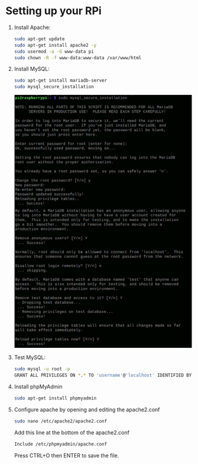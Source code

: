 # Setting up your RPi

1. Install Apache: <br/>

   ```bash
   sudo apt-get update
   sudo apt-get install apache2 -y
   sudo usermod -a -G www-data pi
   sudo chown -R -f www-data:www-data /var/www/html
   ```

2. Install MySQL: <br/>

   ```bash
   sudo apt-get install mariadb-server
   sudo mysql_secure_installation
   ```

   <img src="/tutorial_images/mysql.png"/>

3. Test MySQL: <br/>

   ```bash
   sudo mysql -u root -p
   GRANT ALL PRIVILEGES ON *.* TO 'username'@'localhost' IDENTIFIED BY 'password' WITH GRANT OPTION;
   ```

4. Install phpMyAdmin <br/>

   ```bash
   sudo apt-get install phpmyadmin
   ```

5. Configure apache by opening and editing the apache2.conf<br/>

   ```bash
   sudo nano /etc/apache2/apache2.conf
   ```

   Add this line at the bottom of the apache2.conf

   ```bash
   Include /etc/phpmyadmin/apache.conf
   ```

   Press CTRL+O then ENTER to save the file.
